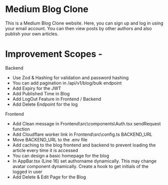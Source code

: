 # Medium Blog Clone
This is a Medium Blog Clone website. Here, you can sign up and log in using your email account. You can then view posts by other authors and also publish your own articles.

# Improvement Scopes -

Backend

- Use Zod & Hashing for validation and password hashing
- You can add pagination in /api/v1/blog/bulk endpoint
- Add Expiry for the JWT
- Add Published Time in Blog
- Add LogOut Feature in Frontend / Backend
- Add Delete Endpoint for the log

Frontend

- Add Clean message in Frontend\src\components\Auth.tsx sendRequest function
- Add Cloudflare worker link in Frontend\src\config.ts BACKEND_URL
- Move BACKEND_URL to the .env file
- Add caching to the blog frontend and backend to prevent loading the article every time it is accessed
- You can design a basic homepage for the blog
- In AppBar.tsx (Line 16) set authorname dynamically. This may change avatar component dynamically. Create a hook to get initials of the logged in user
- Add Delete & Edit Page for the Blog